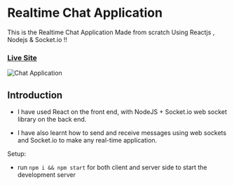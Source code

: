 # Realtime Chat Application

This is the Realtime Chat Application Made from scratch Using Reactjs , Nodejs & Socket.io !! 

### [Live Site](https://web-codegrammer-realtime-chat-app.netlify.app/)

![Chat Application](https://i.ytimg.com/vi/ZwFA3YMfkoc/maxresdefault.jpg)

## Introduction
- I have used React on the front end, with NodeJS + Socket.io web socket library on the back end. 

- I have also learnt how to send and receive messages using web sockets and Socket.io to make any real-time application.

Setup:
- run ```npm i && npm start``` for both client and server side to start the development server
